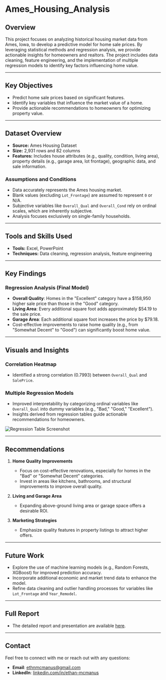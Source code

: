 # Ames_Housing_Analysis

## Overview
This project focuses on analyzing historical housing market data from Ames, Iowa, to develop a predictive model for home sale prices. By leveraging statistical methods and regression analysis, we provide actionable insights for homeowners and realtors. The project includes data cleaning, feature engineering, and the implementation of multiple regression models to identify key factors influencing home value.

---

## Key Objectives
- Predict home sale prices based on significant features.
- Identify key variables that influence the market value of a home.
- Provide actionable recommendations to homeowners for optimizing property value.

---

## Dataset Overview
- **Source:** Ames Housing Dataset
- **Size:** 2,931 rows and 82 columns
- **Features:** Includes house attributes (e.g., quality, condition, living area), property details (e.g., garage area, lot frontage), geographic data, and sale information.

### Assumptions and Conditions
- Data accurately represents the Ames housing market.
- Blank values (excluding `Lot_Frontage`) are assumed to represent `0` or N/A.
- Subjective variables like `Overall_Qual` and `Overall_Cond` rely on ordinal scales, which are inherently subjective.
- Analysis focuses exclusively on single-family households.

---

## Tools and Skills Used
- **Tools:** Excel, PowerPoint
- **Techniques:** Data cleaning, regression analysis, feature engineering

---

## Key Findings
### Regression Analysis (Final Model)
- **Overall Quality**: Homes in the "Excellent" category have a $158,950 higher sale price than those in the "Good" category.
- **Living Area**: Every additional square foot adds approximately $54.19 to the sale price.
- **Garage Area**: Each additional square foot increases the price by $79.18.
- Cost-effective improvements to raise home quality (e.g., from "Somewhat Decent" to "Good") can significantly boost home value.

---

## Visuals and Insights
### Correlation Heatmap
- Identified a strong correlation (0.7993) between `Overall_Qual` and `SalePrice`.

### Multiple Regression Models
- Improved interpretability by categorizing ordinal variables like `Overall_Qual` into dummy variables (e.g., "Bad," "Good," "Excellent").
- Insights derived from regression tables guide actionable recommendations for homeowners.

![Regression Table Screenshot](#)

---

## Recommendations
1. **Home Quality Improvements**
   - Focus on cost-effective renovations, especially for homes in the "Bad" or "Somewhat Decent" categories.
   - Invest in areas like kitchens, bathrooms, and structural improvements to improve overall quality.

2. **Living and Garage Area**
   - Expanding above-ground living area or garage space offers a desirable ROI.

3. **Marketing Strategies**
   - Emphasize quality features in property listings to attract higher offers.

---

## Future Work
- Explore the use of machine learning models (e.g., Random Forests, XGBoost) for improved prediction accuracy.
- Incorporate additional economic and market trend data to enhance the model.
- Refine data cleaning and outlier handling processes for variables like `Lot_Frontage` and `Year_Remodel`.

---

## Full Report
- The detailed report and presentation are available [here](#).

---

## Contact
Feel free to connect with me or reach out with any questions:
- **Email**: [ethnmcmanus@gmail.com](mailto:ethnmcmanus@gmail.com)
- **LinkedIn**: [linkedin.com/in/ethan-mcmanus](https://www.linkedin.com/in/ethan-mcmanus)
